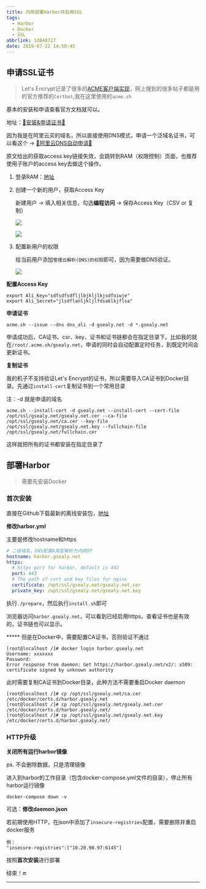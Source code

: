 ```yaml
---
title: 内网部署Harbor并启用SSL
tags:
  - Harbor
  - Docker
  - SSL
abbrlink: 1d848727
date: 2019-07-22 14:50:45
---
```


## 申请SSL证书

> Let's Encrypt记录了很多的[ACME客户端实现](https://letsencrypt.org/docs/client-options/)，网上搜到的很多帖子都是用的官方推荐的`Certbot`,我在这里使用的`acme.sh`

基本的安装和申请查看官方文档就可以。

地址：[🔗安装&申请证书🔗](<https://github.com/Neilpang/acme.sh/wiki/%E8%AF%B4%E6%98%8E>)

因为我是在阿里云买的域名，所以直接使用DNS模式，申请一个泛域名证书，可以看这个 -> [🔗阿里云DNS自动申请🔗](<https://github.com/Neilpang/acme.sh/wiki/dnsapi#11-use-aliyun-domain-api-to-automatically-issue-cert>)

原文给出的获取access key链接失效，会跳转到RAM（权限控制）页面，也推荐使用子账户的access key去做这个操作。

1. 登录RAM：[地址](<https://ram.console.aliyun.com/overview>)

2. 创建一个新的用户，获取Access Key

   新建用户 -> 填入相关信息，勾选**编程访问** -> 保存Access Key（CSV or 复制）

   ![](https://gsealy-1257917518.cos.ap-beijing.myqcloud.com/gsealy.github.io/harbor/create-user-1.png)

   ![](https://gsealy-1257917518.cos.ap-beijing.myqcloud.com/gsealy.github.io/harbor/create-user-2.png)

3. 配置新用户的权限

   给当前用户添加`管理云解析(DNS)的权限`即可，因为需要做DNS验证。

   ![](https://gsealy-1257917518.cos.ap-beijing.myqcloud.com/gsealy.github.io/harbor/add-dns-ram.png)

**配置Access Key**

```shell
export Ali_Key="sdfsdfsdfljlbjkljlkjsdfoiwje"
export Ali_Secret="jlsdflanljkljlfdsaklkjflsa"
```

**申请证书**

```shell
acme.sh --issue --dns dns_ali -d gsealy.net -d *.gsealy.net
```

申请成功后，CA证书、csr、key、证书和证书链都会在指定目录下。比如我的就在`/root/.acme.sh/gsealy.net`，申请的同时会自动配置定时任务，到既定时间会更新证书。

**复制证书**

我的机子不支持验证Let's Encrypt的证书，所以需要导入CA证书到Docker目录。先通过`install-cert`复制证书到一个常用目录

注：-d 就是申请的域名

```shell
acme.sh --install-cert -d gsealy.net --install-cert --cert-file /opt/ssl/gsealy.net/gsealy.net.cer --ca-file /opt/ssl/gsealy.net/ca.cer --key-file /opt/ssl/gsealy.net/gsealy.net.key --fullchain-file /opt/ssl/gsealy.net/fullchain.cer
```

这样就把所有的证书都安装在指定目录了

## 部署Harbor

> 需要先安装Docker

### 首次安装

直接在Github下载最新的离线安装包，[地址](<https://github.com/goharbor/harbor/releases>)

**修改harbor.yml**

主要是修改hostname和https

```yaml
# 二级域名，DNS配置A类型解析为内网IP
hostname: harbor.gsealy.net
https:
  # https port for harbor, default is 443
  port: 443
  # The path of cert and key files for nginx
  certificate: /opt/ssl/gsealy.net/gsealy.net.cer
  private_key: /opt/ssl/gsealy.net/gsealy.net.key
```

执行`./prepare`，然后执行`install.sh`即可

浏览器访问`harbor.gsealy.net`，可以看到已经启用https，查看证书也是有效的，证书链也可以显示。

***** 但是在Docker中，需要配置CA证书，否则验证不通过

```shell
[root@localhost /]# docker login harbor.gsealy.net
Username: xxxxxxx
Password: 
Error response from daemon: Get https://harbor.gsealy.net/v2/: x509: certificate signed by unknown authority
```

此时需要复制CA证书到Docker目录，此种方法不需要重启Docker daemon

```shell
[root@localhost /]# cp /opt/ssl/gsealy.net/ca.cer /etc/docker/certs.d/harbor.gsealy.net
[root@localhost /]# cp /opt/ssl/gsealy.net/gsealy.net.cer /etc/docker/certs.d/harbor.gsealy.net/
[root@localhost /]# cp /opt/ssl/gsealy.net/gsealy.net.key /etc/docker/certs.d/harbor.gsealy.net/
```



### HTTP升级

**关闭所有运行harbor镜像**

ps. 不会删除数据，只是清理镜像

进入到harbor的工作目录（包含docker-compose.yml文件的目录），停止所有harbor运行镜像

```shell
docker-compose down -v
```

可选：**修改daemon.json**

若前期使用HTTP，在json中添加了`insecure-registries`配置，需要删除并重启docker服务

```
例：
"insecure-registries":["10.20.90.97:6145"]
```

按照**首次安装**进行部署

结束！🔚

------

